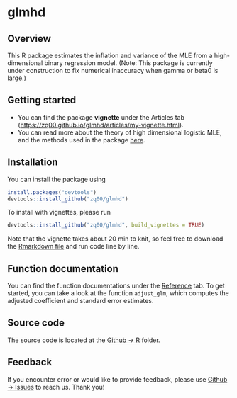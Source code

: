 # glmhd

## Overview

This R package estimates the inflation and variance of the MLE from a high-dimensional binary regression model. (Note: This package is currently under construction to fix numerical inaccuracy when gamma or beta0 is large.)

## Getting started

- You can find the package **vignette** under the Articles tab (https://zq00.github.io/glmhd/articles/my-vignette.html). 
- You can read more about the theory of high dimensional logistic MLE, and the methods used in the package [here](https://arxiv.org/abs/2001.09351).  

## Installation

You can install the package using 

```R
install.packages("devtools")
devtools::install_github("zq00/glmhd")
```

To install with vignettes, please run

```R
devtools::install_github("zq00/glmhd", build_vignettes = TRUE)
```

Note that the vignette takes about 20 min to knit, so feel free to download the [Rmarkdown file](https://github.com/zq00/glmhd/tree/master/vignettes) and run code line by line.

## Function documentation

You can find the function documentations under the [Reference](https://zq00.github.io/glmhd/reference/index.html) tab. To get started, you can take a look at the function `adjust_glm`, which computes the adjusted coefficient and standard error estimates.

## Source code

The source code is located at the [Github -> R](https://github.com/zq00/glmhd/tree/master/R) folder. 

## Feedback

If you encounter error or would like to provide feedback, please use [Github -> Issues](https://github.com/zq00/glmhd/issues) to reach us. Thank you! 
